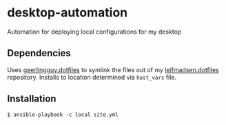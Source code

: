 # desktop-automation
Automation for deploying local configurations for my desktop

## Dependencies
Uses [geerlingguy.dotfiles](http://github.com/geerlingguy/ansible-role-dotfiles) to symlink the files out of my [leifmadsen.dotfiles](http://github.com/leifmadsen/dotfiles) repository. Installs to location determined via `host_vars` file.

## Installation
    $ ansible-playbook -c local site.yml